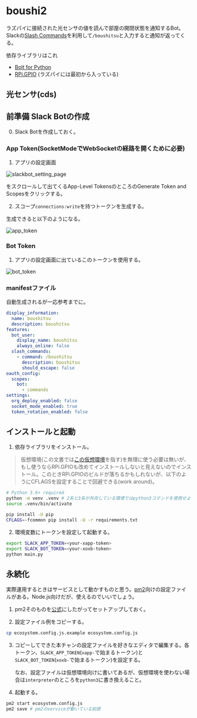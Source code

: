 # boushi2

ラズパイに接続された光センサの値を読んで部屋の開閉状態を通知するBot。Slackの[Slash Commands](https://api.slack.com/interactivity/slash-commands)を利用して`/boushitsu`と入力すると通知が返ってくる。

依存ライブラリはこれ

- [Bolt for Python](https://github.com/slackapi/bolt-python)
- [RPi.GPIO](https://sourceforge.net/p/raspberry-gpio-python/code) (ラズパイには最初から入っている)

## 光センサ(cds)

## 前準備 Slack Botの作成

0. Slack Botを作成しておく。

### App Token(SocketModeでWebSocketの経路を開くために必要)

1. アプリの設定画面

![slackbot_setting_page](https://user-images.githubusercontent.com/61489178/150679024-24cfa277-4f84-48a0-b652-fa4e9978f60c.png)

をスクロールして出てくるApp-Level TokensのところのGenerate Token and Scopesをクリックする。

2. スコープ`connections:write`を持つトークンを生成する。

生成できると以下のようになる。

![app_token](https://user-images.githubusercontent.com/61489178/150678821-d5c3ba28-f803-4173-8bc8-ca82fac1afdf.png)

### Bot Token

1. アプリの設定画面に出ているこのトークンを使用する。

![bot_token](https://user-images.githubusercontent.com/61489178/150679234-77985303-3df6-4d69-8eb4-6106c178df06.png)

### manifestファイル

自動生成されるが一応参考までに。

```yaml
display_information:
  name: boushitsu
  description: boushitsu
features:
  bot_user:
    display_name: boushitsu
    always_online: false
  slash_commands:
    - command: /boushitsu
      description: boushitsu
      should_escape: false
oauth_config:
  scopes:
    bot:
      - commands
settings:
  org_deploy_enabled: false
  socket_mode_enabled: true
  token_rotation_enabled: false
```

## インストールと起動

1. 依存ライブラリをインストール。

> 仮想環境(この文書では[この仮想環境](https://docs.python.org/ja/3/library/venv.html#venv-def)を指す)を無理に使う必要は無いが、もし使うならRPi.GPIOも改めてインストールしないと見えないのでインストール。このときRPi.GPIOのビルドが落ちるかもしれないが、以下のようにCFLAGSを設定することで回避できる(work around)。

```bash
# Python 3.6+ required
python -m venv .venv # 2系と3系が共存している環境ではpython3コマンドを使用せよ
source .venv/bin/activate

pip install -U pip
CFLAGS=-fcommon pip install -U -r requirements.txt
```

2. 環境変数にトークンを設定して起動する。

```bash
export SLACK_APP_TOKEN=<your-xapp-token>
export SLACK_BOT_TOKEN=<your-xoxb-token>
python main.py
```

## 永続化

実際運用するときはサービスとして動かすものと思う。[pm2](https://github.com/Unitech/pm2)向けの設定ファイルがある。Node.js向けだが、使えるのでいいでしょう。

1. pm2そのものを[公式](https://pm2.keymetrics.io/docs/usage/quick-start/)にしたがってセットアップしておく。

2. 設定ファイル例をコピーする。

```bash
cp ecosystem.config.js.example ecosystem.config.js
```

3. コピーしてできた本チャンの設定ファイルを好きなエディタで編集する。各トークン、`SLACK_APP_TOKEN`(`xapp-`で始まるトークン)と`SLACK_BOT_TOKEN`(`xoxb-`で始まるトークン)を設定する。

    なお、設定ファイルは仮想環境向けに書いてあるが、仮想環境を使わない場合は`interpreter`のところを`python3`に書き換えること。

4. 起動する。

```bash
pm2 start ecosystem.config.js
pm2 save # pm2のserviceが動いている前提
```
